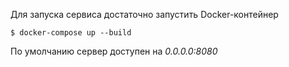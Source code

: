 Для запуска сервиса достаточно запустить Docker-контейнер
```
$ docker-compose up --build
```

По умолчанию сервер доступен на *0.0.0.0:8080*